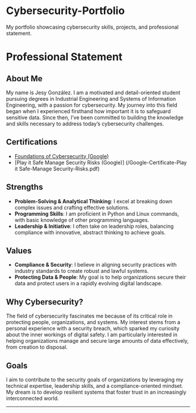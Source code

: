 # Cybersecurity-Portfolio
My portfolio showcasing cybersecurity skills, projects, and professional statement.
# Professional Statement

## About Me
My name is Jesy González. I am a motivated and detail-oriented student pursuing degrees in Industrial Engineering and Systems of Information Engineering, with a passion for cybersecurity. My journey into this field began when I experienced firsthand how important it is to safeguard sensitive data. Since then, I’ve been committed to building the knowledge and skills necessary to address today’s cybersecurity challenges.  

## Certifications
- [Foundations of Cybersecurity (Google)](./Foundations_of_Cybersecurity_Certificate.pdf)
-  [Play it Safe Manage Security Risks (Google)] (/Google-Certificate-Play it Safe-Manage Security-Risks.pdf)



## Strengths
- **Problem-Solving & Analytical Thinking**: I excel at breaking down complex issues and crafting effective solutions.  
- **Programming Skills**: I am proficient in Python and Linux commands, with basic knowledge of other programming languages.  
- **Leadership & Initiative**: I often take on leadership roles, balancing compliance with innovative, abstract thinking to achieve goals.  

## Values
- **Compliance & Security**: I believe in aligning security practices with industry standards to create robust and lawful systems.  
- **Protecting Data & People**: My goal is to help organizations secure their data and protect users in a rapidly evolving digital landscape.  

## Why Cybersecurity?
The field of cybersecurity fascinates me because of its critical role in protecting people, organizations, and systems. My interest stems from a personal experience with a security breach, which sparked my curiosity about the inner workings of digital safety. I am particularly interested in helping organizations manage and secure large amounts of data effectively, from creation to disposal.

## Goals
I aim to contribute to the security goals of organizations by leveraging my technical expertise, leadership skills, and a compliance-oriented mindset. My dream is to develop resilient systems that foster trust in an increasingly interconnected world.

---
